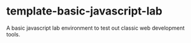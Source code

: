 # template-basic-javascript-lab

A basic javascript lab environment to test out classic web development tools.